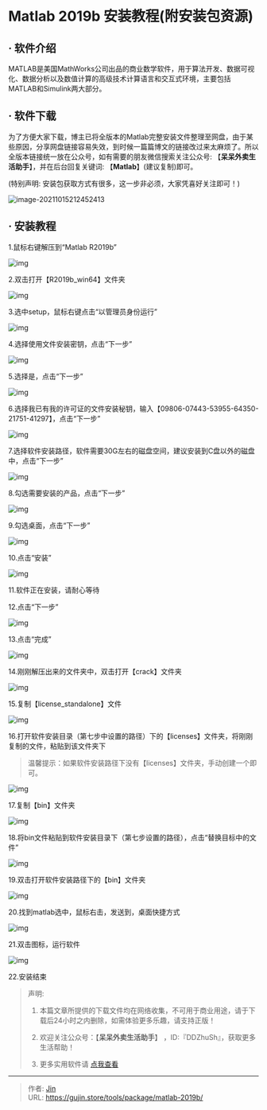 # Matlab 2019b 安装教程(附安装包资源)


## · 软件介绍
MATLAB是美国MathWorks公司出品的商业数学软件，用于算法开发、数据可视化、数据分析以及数值计算的高级技术计算语言和交互式环境，主要包括MATLAB和Simulink两大部分。


## · 软件下载
为了方便大家下载，博主已将全版本的Matlab完整安装文件整理至网盘，由于某些原因，分享网盘链接容易失效，到时候一篇篇博文的链接改过来太麻烦了。所以全版本链接统一放在公众号，如有需要的朋友微信搜索关注公众号: 【**呆呆外卖生活助手**】，并在后台回复关键词: 【**Matlab**】(建议复制)即可。

(特别声明: 安装包获取方式有很多，这一步非必须，大家凭喜好关注即可！)

![image-20211015212452413](https://img.gujin.store/img/image-20211015212452413.png)

## · 安装教程

1.鼠标右键解压到“Matlab R2019b”

![img](https://img.gujin.store/img/v2-b6bc86331a33cc84c595b0a92aa90920_720w.png)

2.双击打开【R2019b_win64】文件夹

![img](https://img.gujin.store/img/v2-54d39ac002ee056763fc779f59f8ffd6_720w.png)

3.选中setup，鼠标右键点击“以管理员身份运行”

![img](https://img.gujin.store/img/v2-310e26589206486fa5d349067d477573_720w.png)

4.选择使用文件安装密钥，点击“下一步”

![img](https://img.gujin.store/img/v2-d5d97217b1e049d39d05bd9aa8625d42_720w.png)

5.选择是，点击“下一步”

![img](https://img.gujin.store/img/v2-ddcef25a81b2a6087bdd043273e43420_720w.png)

6.选择我已有我的许可证的文件安装秘钥，输入【09806-07443-53955-64350-21751-41297】，点击“下一步”

![img](https://img.gujin.store/img/v2-8ea5f540f1ae4b06ae89481f175385b8_720w.png)

7.选择软件安装路径，软件需要30G左右的磁盘空间，建议安装到C盘以外的磁盘中，点击“下一步”

![img](https://img.gujin.store/img/v2-b0595da0617aaf719c8236c325c0b681_720w.png)

8.勾选需要安装的产品，点击“下一步”

![img](https://img.gujin.store/img/v2-c6d65bad89344762e1e12af1fd245526_720w.png)

9.勾选桌面，点击“下一步”

![img](https://img.gujin.store/img/v2-8eeb31a0eb970fa176c0c250636826c2_720w.png)

10.点击“安装”

![img](https://img.gujin.store/img/v2-fd8b19b0d223576a1af1474b00393e34_720w.png)

11.软件正在安装，请耐心等待

12.点击“下一步”

![img](https://img.gujin.store/img/v2-48583f76e738ba3452ba829aabd2f50f_720w.png)

13.点击“完成”

![img](https://img.gujin.store/img/v2-ceddc1a66776f3e030a639d8f65fc129_720w.png)

14.刚刚解压出来的文件夹中，双击打开【crack】文件夹

![img](https://img.gujin.store/img/v2-860abdce49449168c05d91f1969abc20_720w.png)

15.复制【license_standalone】文件

![img](https://img.gujin.store/img/v2-56d8d4ceea1c552237ba5d0f2e338e5a_720w.png)

16.打开软件安装目录（第七步中设置的路径）下的【licenses】文件夹，将刚刚复制的文件，粘贴到该文件夹下

> 温馨提示：如果软件安装路径下没有【licenses】文件夹，手动创建一个即可。

![img](https://img.gujin.store/img/v2-cd2f0d2ece1a8936b7273266f66647b6_720w.png)



17.复制【bin】文件夹

![img](https://img.gujin.store/img/v2-434cb4ce4a7dc084a14092532aaa324a_720w.png)

18.将bin文件粘贴到软件安装目录下（第七步设置的路径），点击“替换目标中的文件”

![img](https://img.gujin.store/img/v2-0ac0dab9075d3e1ddd9deff8166c54c6_720w.png)

19.双击打开软件安装路径下的【bin】文件夹

![img](https://img.gujin.store/img/v2-e361f66f1c104daabf7a840f18bf3d23_720w.png)

20.找到matlab选中，鼠标右击，发送到，桌面快捷方式

![img](https://img.gujin.store/img/v2-5e39ad1f531735ec75de664f7eda65d6_720w.png)

21.双击图标，运行软件

![img](https://img.gujin.store/img/v2-14b3186598e058c8dae5d68505e86ffb_720w.png)

22.安装结束




> 声明: 
>
> 1. 本篇文章所提供的下载文件均在网络收集，不可用于商业用途，请于下载后24小时之内删除，如需体验更多乐趣，请支持正版！
>
> 2. 欢迎关注公众号：【**呆呆外卖生活助手**】 ，ID:『DDZhuSh』，获取更多生活帮助！
>
> 3. 更多实用软件请  [点我查看](/tools)

---

> 作者: [Jin](https://img.gujin.store/img/favicon.ico)  
> URL: https://gujin.store/tools/package/matlab-2019b/  

